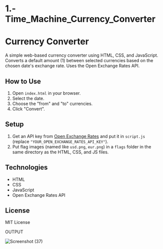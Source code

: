# 1.-Time_Machine_Currency_Converter

# Currency Converter

A simple web-based currency converter using HTML, CSS, and JavaScript. Converts a default amount (1) between selected currencies based on the chosen date's exchange rate. Uses the Open Exchange Rates API.

## How to Use

1.  Open `index.html` in your browser.
2.  Select the date.
3.  Choose the "from" and "to" currencies.
4.  Click "Convert".

## Setup

1.  Get an API key from [Open Exchange Rates](https://openexchangerates.org/) and put it in `script.js` (replace `"YOUR_OPEN_EXCHANGE_RATES_API_KEY"`).
2.  Put flag images (named like `usd.png`, `eur.png`) in a `flags` folder in the same directory as the HTML, CSS, and JS files.

## Technologies

*   HTML
*   CSS
*   JavaScript
*   Open Exchange Rates API

## License

MIT License

OUTPUT

![Screenshot (37)](https://github.com/user-attachments/assets/541b27e6-0b81-45b9-ab9a-b6975934d252)

